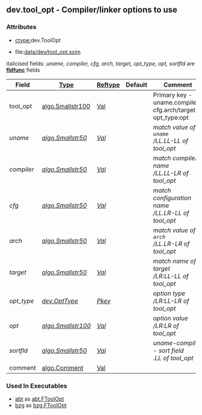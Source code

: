 ## dev.tool_opt - Compiler/linker options to use


### Attributes
<a href="#attributes"></a>
<!-- dev.mdmark  mdmark:MDSECTION  state:BEG_AUTO  param:Attributes -->
* [ctype:](/txt/ssimdb/dmmeta/ctype.md)dev.ToolOpt

* file:[data/dev/tool_opt.ssim](/data/dev/tool_opt.ssim)

italicised fields: *uname, compiler, cfg, arch, target, opt_type, opt, sortfld* are [**fldfunc**](/txt/ssim.md#fldfunc) fields

|Field|[Type](/txt/ssimdb/dmmeta/ctype.md)|[Reftype](/txt/ssimdb/dmmeta/reftype.md)|Default|Comment|
|---|---|---|---|---|
|tool_opt|[algo.Smallstr100](/txt/protocol/algo/README.md#algo-smallstr100)|[Val](/txt/exe/amc/reftypes.md#val)||Primary key - uname.compiler-cfg.arch/target-opt_type:opt|
|*uname*|*[algo.Smallstr50](/txt/protocol/algo/README.md#algo-smallstr50)*|*[Val](/txt/exe/amc/reftypes.md#val)*||*match value of `uname`<br>/LL.LL-LL of tool_opt*|
|*compiler*|*[algo.Smallstr50](/txt/protocol/algo/README.md#algo-smallstr50)*|*[Val](/txt/exe/amc/reftypes.md#val)*||*match compiler name<br>/LL.LL-LR of tool_opt*|
|*cfg*|*[algo.Smallstr50](/txt/protocol/algo/README.md#algo-smallstr50)*|*[Val](/txt/exe/amc/reftypes.md#val)*||*match configuration name<br>/LL.LR-LL of tool_opt*|
|*arch*|*[algo.Smallstr50](/txt/protocol/algo/README.md#algo-smallstr50)*|*[Val](/txt/exe/amc/reftypes.md#val)*||*match value of `arch` <br>/LL.LR-LR of tool_opt*|
|*target*|*[algo.Smallstr50](/txt/protocol/algo/README.md#algo-smallstr50)*|*[Val](/txt/exe/amc/reftypes.md#val)*||*match name of target<br>/LR:LL-LL of tool_opt*|
|*opt_type*|*[dev.OptType](/txt/ssimdb/dev/opt_type.md)*|*[Pkey](/txt/exe/amc/reftypes.md#pkey)*||*option type<br>/LR:LL-LR of tool_opt*|
|*opt*|*[algo.Smallstr100](/txt/protocol/algo/README.md#algo-smallstr100)*|*[Val](/txt/exe/amc/reftypes.md#val)*||*option value<br>/LR:LR of tool_opt*|
|*sortfld*|*[algo.Smallstr50](/txt/protocol/algo/README.md#algo-smallstr50)*|*[Val](/txt/exe/amc/reftypes.md#val)*||*uname-compiler - sort field<br>.LL of tool_opt*|
|comment|[algo.Comment](/txt/protocol/algo/Comment.md)|[Val](/txt/exe/amc/reftypes.md#val)|||

<!-- dev.mdmark  mdmark:MDSECTION  state:END_AUTO  param:Attributes -->

### Used In Executables
<a href="#used-in-executables"></a>
<!-- dev.mdmark  mdmark:MDSECTION  state:BEG_AUTO  param:ImdbUses -->

* [abt](/txt/exe/abt/internals.md) as [abt.FToolOpt](/txt/exe/abt/internals.md#abt-ftoolopt)
* [bzg](/txt/exe/bzg/internals.md) as [bzg.FToolOpt](/txt/exe/bzg/internals.md#bzg-ftoolopt)

<!-- dev.mdmark  mdmark:MDSECTION  state:END_AUTO  param:ImdbUses -->

